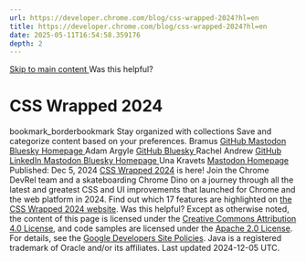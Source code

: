 ```yaml
---
url: https://developer.chrome.com/blog/css-wrapped-2024?hl=en
title: https://developer.chrome.com/blog/css-wrapped-2024?hl=en
date: 2025-05-11T16:54:58.359176
depth: 2
---
```


[ Skip to main content ](https://developer.chrome.com/blog/css-wrapped-2024?hl=en#main-content)
Was this helpful?
#  CSS Wrapped 2024 
bookmark_borderbookmark Stay organized with collections  Save and categorize content based on your preferences.
Bramus 
[ GitHub ](https://github.com/bramus) [ Mastodon ](https://front-end.social/@bramus) [ Bluesky ](https://bsky.app/profile/bram.us) [ Homepage ](https://www.bram.us/)
Adam Argyle 
[ GitHub ](https://github.com/argyleink) [ Bluesky ](https://bsky.app/profile/nerdy.dev)
Rachel Andrew 
[ GitHub ](https://github.com/rachelandrew) [ LinkedIn ](https://www.linkedin.com/in/rachelandrew) [ Mastodon ](https://front-end.social/@rachelandrew) [ Bluesky ](https://bsky.app/profile/rachelandrew.bsky.social) [ Homepage ](https://rachelandrew.co.uk)
Una Kravets 
[ Mastodon ](https://front-end.social/@una) [ Homepage ](https://una.im)
Published: Dec 5, 2024 
[CSS Wrapped 2024](https://chrome.dev/css-wrapped-2024) is here! Join the Chrome DevRel team and a skateboarding Chrome Dino on a journey through all the latest and greatest CSS and UI improvements that launched for Chrome and the web platform in 2024.
Find out which 17 features are highlighted on [the CSS Wrapped 2024 website](https://chrome.dev/css-wrapped-2024).
Was this helpful?
Except as otherwise noted, the content of this page is licensed under the [Creative Commons Attribution 4.0 License](https://creativecommons.org/licenses/by/4.0/), and code samples are licensed under the [Apache 2.0 License](https://www.apache.org/licenses/LICENSE-2.0). For details, see the [Google Developers Site Policies](https://developers.google.com/site-policies). Java is a registered trademark of Oracle and/or its affiliates.
Last updated 2024-12-05 UTC.

